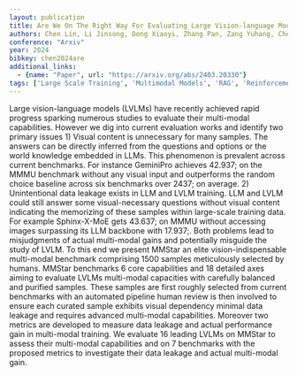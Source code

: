 ```yaml
---
layout: publication
title: Are We On The Right Way For Evaluating Large Vision-language Models
authors: Chen Lin, Li Jinsong, Dong Xiaoyi, Zhang Pan, Zang Yuhang, Chen Zehui, Duan Haodong, Wang Jiaqi, Qiao Yu, Lin Dahua, Zhao Feng
conference: "Arxiv"
year: 2024
bibkey: chen2024are
additional_links:
  - {name: "Paper", url: "https://arxiv.org/abs/2403.20330"}
tags: ['Large Scale Training', 'Multimodal Models', 'RAG', 'Reinforcement Learning', 'Survey Paper', 'Tools', 'Training Techniques']
---
```

Large vision-language models (LVLMs) have recently achieved rapid progress sparking numerous studies to evaluate their multi-modal capabilities. However we dig into current evaluation works and identify two primary issues 1) Visual content is unnecessary for many samples. The answers can be directly inferred from the questions and options or the world knowledge embedded in LLMs. This phenomenon is prevalent across current benchmarks. For instance GeminiPro achieves 42.937; on the MMMU benchmark without any visual input and outperforms the random choice baseline across six benchmarks over 2437; on average. 2) Unintentional data leakage exists in LLM and LVLM training. LLM and LVLM could still answer some visual-necessary questions without visual content indicating the memorizing of these samples within large-scale training data. For example Sphinx-X-MoE gets 43.637; on MMMU without accessing images surpassing its LLM backbone with 17.937;. Both problems lead to misjudgments of actual multi-modal gains and potentially misguide the study of LVLM. To this end we present MMStar an elite vision-indispensable multi-modal benchmark comprising 1500 samples meticulously selected by humans. MMStar benchmarks 6 core capabilities and 18 detailed axes aiming to evaluate LVLMs multi-modal capacities with carefully balanced and purified samples. These samples are first roughly selected from current benchmarks with an automated pipeline human review is then involved to ensure each curated sample exhibits visual dependency minimal data leakage and requires advanced multi-modal capabilities. Moreover two metrics are developed to measure data leakage and actual performance gain in multi-modal training. We evaluate 16 leading LVLMs on MMStar to assess their multi-modal capabilities and on 7 benchmarks with the proposed metrics to investigate their data leakage and actual multi-modal gain.
